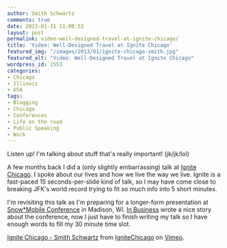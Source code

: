 ```yaml
---
author: Smith Schwartz
comments: true
date: 2013-01-31 11:00:53
layout: post
permalink: video-well-designed-travel-at-ignite-chicago/
title: 'Video: Well-Designed Travel at Ignite Chicago'
featured_img: "/images/2013/01/ignite-chicago-smith.jpg"
featured_alt: "Video: Well-Designed Travel at Ignite Chicago"
wordpress_id: 1553
categories:
- Chicago
- Illinois
- USA
tags:
- Blogging
- Chicago
- Conferences
- Life on the road
- Public Speaking
- Work
---
```


Listen up! I'm talking about stuff that's really important! (jk/jk/lol)

A few months back I did a (only slightly embarrassing) talk at [Ignite Chicago](www.ignitechi.org/). I spoke about our lives and how we live the way we live. Ignite is a fast-paced 15 seconds-per-slide kind of talk, so I may have come close to breaking JFK's world record trying to fit so much info into 5 short minutes.

I'm revisiting this talk as I'm preparing for a longer-form presentation at [Snow\*Mobile Conference](http://snow-mobile.org/) in Madison, WI. [In Business](http://www.ibmadison.com/In-Business-Madison/January-2013/SnowMobiling-in-Madtown-Mobile-development-conference-draws-interest-from-far-and-wide/) wrote a nice story about the conference, now I just have to finish writing my talk so I have enough words to fill my 30 minute time slot.





[Ignite Chicago - Smith Schwartz](http://vimeo.com/53505489) from [IgniteChicago](http://vimeo.com/user13030891) on [Vimeo](http://vimeo.com).
